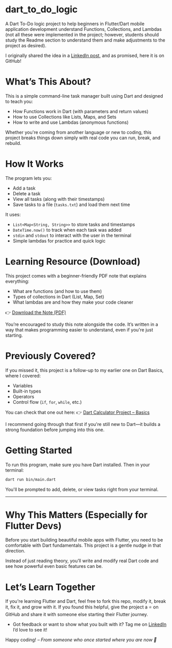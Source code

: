 # dart_to_do_logic
A Dart To-Do logic project to help beginners in Flutter/Dart mobile application development understand Functions, Collections, and Lambdas (not all these were implemented in the project; however, students should study the Readme section to understand them and make adjustments to the project as desired).

I originally shared the idea in a [LinkedIn post](https://www.linkedin.com/posts/felix-joshua-benson-2a9547146_flutter-dart-mobiledevelopment-activity-7346190926148481025-1oBz?utm_source=social_share_send&utm_medium=member_desktop_web&rcm=ACoAACNR0OEBiTIBhYPuI9nflPuns8mSUY7OzI8), and as promised, here it is on GitHub!

# What’s This About?

This is a simple command-line task manager built using Dart and designed to teach you:

* How Functions work in Dart (with parameters and return values)
* How to use Collections like Lists, Maps, and Sets
* How to write and use Lambdas (anonymous functions)

Whether you're coming from another language or new to coding, this project breaks things down simply with real code you can run, break, and rebuild.

# How It Works

The program lets you:

*  Add a task
*  Delete a task
*  View all tasks (along with their timestamps)
*  Save tasks to a file (`tasks.txt`) and load them next time

It uses:

* `List<Map<String, String>>` to store tasks and timestamps
* `DateTime.now()` to track when each task was added
* `stdin` and `stdout` to interact with the user in the terminal
* Simple lambdas for practice and quick logic

# Learning Resource (Download)

This project comes with a beginner-friendly PDF note that explains everything:

* What are functions (and how to use them)
* Types of collections in Dart (List, Map, Set)
* What lambdas are and how they make your code cleaner

👉 [Download the Note (PDF)](./dart_course_part2.pdf)

You’re encouraged to study this note alongside the code. It’s written in a way that makes programming easier to understand, even if you're just starting.

# Previously Covered?

If you missed it, this project is a follow-up to my earlier one on Dart Basics, where I covered:

* Variables
* Built-in types
* Operators
* Control flow (`if`, `for`, `while`, etc.)

You can check that one out here:
👉 [Dart Calculator Project – Basics](https://github.com/felixjoshuabenson/dart-calculator)

I recommend going through that first if you're still new to Dart—it builds a strong foundation before jumping into this one.

# Getting Started

To run this program, make sure you have Dart installed.
Then in your terminal:

```bash
dart run bin/main.dart
```

You'll be prompted to add, delete, or view tasks right from your terminal.

---

# Why This Matters (Especially for Flutter Devs)

Before you start building beautiful mobile apps with Flutter, you need to be comfortable with Dart fundamentals. This project is a gentle nudge in that direction.

Instead of just reading theory, you’ll write and modify real Dart code and see how powerful even basic features can be.


# Let’s Learn Together

If you're learning Flutter and Dart, feel free to fork this repo, modify it, break it, fix it, and grow with it. If you found this helpful, give the project a ⭐ on GitHub and share it with someone else starting their Flutter journey.

* Got feedback or want to show what you built with it? Tag me on [LinkedIn](https://linkedin.com/in/felix-joshua-benson-2a9547146/)  I’d love to see it!

Happy coding!
*– From someone who once started where you are now 💙*
